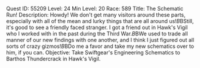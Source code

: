 Quest ID: 55209
Level: 24
Min Level: 20
Race: 589
Title: The Schematic Run!
Description: Howdy! We don't get many visitors around these parts, especially with all of the mean and lurky things that are all around us!$B$BStill, it's good to see a friendly faced stranger. I got a friend out in Hawk's Vigil who I worked with in the past during the Third War.$B$BWe used to trade all manner of our new findings with one another, and I think I just figured out all sorts of crazy gizmos!$B$BDo me a favor and take my new schematics over to him, if you can. 
Objective: Take Swiftgear's Engineering Schematics to Barthos Thundercrack in Hawk's Vigil.
